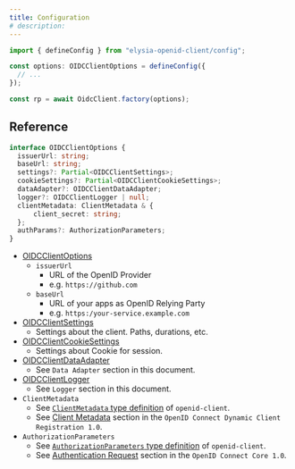 ```yaml
---
title: Configuration
# description:
---
```


```typescript
import { defineConfig } from "elysia-openid-client/config";

const options: OIDCClientOptions = defineConfig({
  // ...
});

const rp = await OidcClient.factory(options);
```

## Reference

```typescript
interface OIDCClientOptions {
  issuerUrl: string;
  baseUrl: string;
  settings?: Partial<OIDCClientSettings>;
  cookieSettings?: Partial<OIDCClientCookieSettings>;
  dataAdapter?: OIDCClientDataAdapter;
  logger?: OIDCClientLogger | null;
  clientMetadata: ClientMetadata & {
      client_secret: string;
  };
  authParams?: AuthorizationParameters;
}
```

- [OIDCClientOptions](/elysia-openid-client/api/types/interfaces/oidcclientoptions/)
    - `issuerUrl`
        - URL of the OpenID Provider
        - e.g. `https://github.com`
    - `baseUrl`
        - URL of your apps as OpenID Relying Party
        - e.g. `https:/your-service.example.com`
- [OIDCClientSettings](/elysia-openid-client/api/types/interfaces/oidcclientsettings/)
    - Settings about the client. Paths, durations, etc.
- [OIDCClientCookieSettings](/elysia-openid-client/api/types/interfaces/oidcclientcookiesettings/)
    - Settings about Cookie for session.
- [OIDCClientDataAdapter](/elysia-openid-client/api/types/interfaces/oidcclientdataadapter/)
    - See `Data Adapter` section in this document.
- [OIDCClientLogger](/elysia-openid-client/api/types/interfaces/oidcclientlogger/)
    - See `Logger` section in this document.
- `ClientMetadata`
    - See [`ClientMetadata` type definition](https://github.com/panva/node-openid-client/blob/main/types/index.d.ts) of `openid-client`.
    - See [Client Metadata](https://openid.net/specs/openid-connect-registration-1_0.html#ClientMetadata) section in the `OpenID Connect Dynamic Client Registration 1.0`.
- `AuthorizationParameters`
    - See [`AuthorizationParameters` type definition](https://github.com/panva/node-openid-client/blob/main/types/index.d.ts) of `openid-client`.
    - See [Authentication Request](https://openid.net/specs/openid-connect-core-1_0.html#AuthRequest) section in the `OpenID Connect Core 1.0`.
